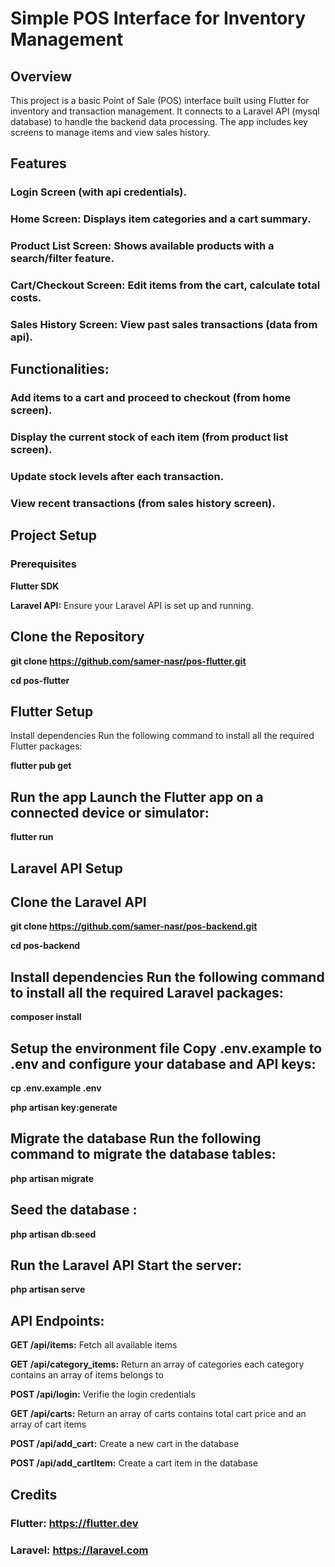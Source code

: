 # Simple POS Interface for Inventory Management

## Overview
This project is a basic Point of Sale (POS) interface built using Flutter for inventory and transaction management. It connects to a Laravel API (mysql database) to handle the backend data processing. The app includes key screens to manage items and view sales history.

## Features
### Login Screen (with api credentials).

### Home Screen: Displays item categories and a cart summary.

### Product List Screen: Shows available products with a search/filter feature.

### Cart/Checkout Screen: Edit items from the cart, calculate total costs.

### Sales History Screen: View past sales transactions (data from api).

## Functionalities:
### Add items to a cart and proceed to checkout (from home screen).

### Display the current stock of each item (from product list screen).

### Update stock levels after each transaction.

### View recent transactions (from sales history screen).

## Project Setup
### Prerequisites
**Flutter SDK**

**Laravel API:** Ensure your Laravel API is set up and running.

## Clone the Repository

**git clone https://github.com/samer-nasr/pos-flutter.git**

**cd pos-flutter**

## Flutter Setup
Install dependencies Run the following command to install all the required Flutter packages:

**flutter pub get**

## Run the app Launch the Flutter app on a connected device or simulator:

**flutter run**

## Laravel API Setup

## Clone the Laravel API

**git clone https://github.com/samer-nasr/pos-backend.git**

**cd pos-backend**

## Install dependencies Run the following command to install all the required Laravel packages:

**composer install**

## Setup the environment file Copy .env.example to .env and configure your database and API keys:

**cp .env.example .env**

**php artisan key:generate**

## Migrate the database Run the following command to migrate the database tables:

**php artisan migrate**

## Seed the database :

**php artisan db:seed**

## Run the Laravel API Start the server:

**php artisan serve**

## API Endpoints:

**GET /api/items:** Fetch all available items

**GET /api/category_items:** Return an array of categories each category contains an array of items belongs to

**POST /api/login:** Verifie the login credentials

**GET /api/carts:** Return an array of carts contains total cart price and an array of cart items

**POST /api/add_cart:** Create a new cart in the database

**POST /api/add_cartItem:** Create a cart item in the database

## Credits
### Flutter: https://flutter.dev
### Laravel: https://laravel.com



